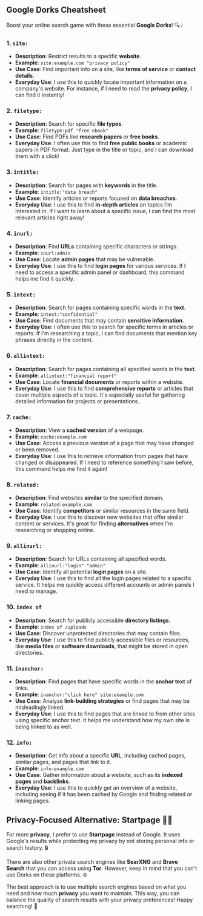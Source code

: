 ## Google Dorks Cheatsheet

Boost your online search game with these essential **Google Dorks**! 🔍💡

### 1. **`site:`**
- **Description**: Restrict results to a specific **website**.
- **Example**: `site:example.com "privacy policy"`
- **Use Case**: Find important info on a site, like **terms of service** or **contact details**.
- **Everyday Use**: I use this to quickly locate important information on a company's website. For instance, if I need to read the **privacy policy**, I can find it instantly!

### 2. **`filetype:`**
- **Description**: Search for specific **file types**.
- **Example**: `filetype:pdf "free ebook"`
- **Use Case**: Find PDFs like **research papers** or **free books**.
- **Everyday Use**: I often use this to find **free public books** or academic papers in PDF format. Just type in the title or topic, and I can download them with a click!

### 3. **`intitle:`**
- **Description**: Search for pages with **keywords** in the title.
- **Example**: `intitle:"data breach"`
- **Use Case**: Identify articles or reports focused on **data breaches**.
- **Everyday Use**: I use this to find **in-depth articles** on topics I'm interested in. If I want to learn about a specific issue, I can find the most relevant articles right away!

### 4. **`inurl:`**
- **Description**: Find **URLs** containing specific characters or strings.
- **Example**: `inurl:admin`
- **Use Case**: Locate **admin pages** that may be vulnerable.
- **Everyday Use**: I use this to find **login pages** for various services. If I need to access a specific admin panel or dashboard, this command helps me find it quickly.

### 5. **`intext:`**
- **Description**: Search for pages containing specific words in the **text**.
- **Example**: `intext:"confidential"`
- **Use Case**: Find documents that may contain **sensitive information**.
- **Everyday Use**: I often use this to search for specific terms in articles or reports. If I'm researching a topic, I can find documents that mention key phrases directly in the content.

### 6. **`allintext:`**
- **Description**: Search for pages containing all specified words in the **text**.
- **Example**: `allintext:"financial report"`
- **Use Case**: Locate **financial documents** or reports within a website.
- **Everyday Use**: I use this to find **comprehensive reports** or articles that cover multiple aspects of a topic. It's especially useful for gathering detailed information for projects or presentations.

### 7. **`cache:`**
- **Description**: View a **cached version** of a webpage.
- **Example**: `cache:example.com`
- **Use Case**: Access a previous version of a page that may have changed or been removed.
- **Everyday Use**: I use this to retrieve information from pages that have changed or disappeared. If I need to reference something I saw before, this command helps me find it again!

### 8. **`related:`**
- **Description**: Find websites **similar** to the specified domain.
- **Example**: `related:example.com`
- **Use Case**: Identify **competitors** or similar resources in the same field.
- **Everyday Use**: I use this to discover new websites that offer similar content or services. It's great for finding **alternatives** when I'm researching or shopping online.

### 9. **`allinurl:`**
- **Description**: Search for URLs containing all specified words.
- **Example**: `allinurl:"login" "admin"`
- **Use Case**: Identify all potential **login pages** on a site.
- **Everyday Use**: I use this to find all the login pages related to a specific service. It helps me quickly access different accounts or admin panels I need to manage.

### 10. **`index of`**
- **Description**: Search for publicly accessible **directory listings**.
- **Example**: `index of /uploads`
- **Use Case**: Discover unprotected directories that may contain files.
- **Everyday Use**: I use this to find publicly accessible files or resources, like **media files** or **software downloads**, that might be stored in open directories.

### 11. **`inanchor:`**
- **Description**: Find pages that have specific words in the **anchor text** of links.
- **Example**: `inanchor:"click here" site:example.com`
- **Use Case**: Analyze **link-building strategies** or find pages that may be misleadingly linked.
- **Everyday Use**: I use this to find pages that are linked to from other sites using specific anchor text. It helps me understand how my own site is being linked to as well.

### 12. **`info:`**
- **Description**: Get info about a specific **URL**, including cached pages, similar pages, and pages that link to it.
- **Example**: `info:example.com`
- **Use Case**: Gather information about a website, such as its **indexed pages** and **backlinks**.
- **Everyday Use**: I use this to quickly get an overview of a website, including seeing if it has been cached by Google and finding related or linking pages.

## Privacy-Focused Alternative: Startpage 🕵️‍♂️

For more **privacy**, I prefer to use **Startpage** instead of Google. It uses Google's results while protecting my privacy by not storing personal info or search history. 🔒

There are also other private search engines like **SearXNG** and **Brave Search** that you can access using **Tor**. However, keep in mind that you can't use Dorks on these platforms. 🌐

The best approach is to use multiple search engines based on what you need and how much **privacy** you want to maintain. This way, you can balance the quality of search results with your privacy preferences! Happy searching! 🚀
